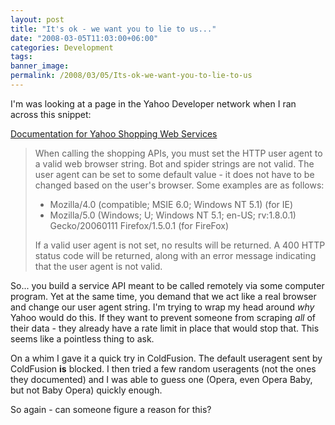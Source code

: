```yaml
---
layout: post
title: "It's ok - we want you to lie to us..."
date: "2008-03-05T11:03:00+06:00"
categories: Development 
tags: 
banner_image: 
permalink: /2008/03/05/Its-ok-we-want-you-to-lie-to-us
---
```


I'm was looking at a page in the Yahoo Developer network when I ran across this snippet:

<a href="http://developer.yahoo.com/shopping/V2/catalogListing.html">Documentation for Yahoo Shopping Web Services</a><br />

<blockquote>
<p>
When calling the shopping APIs, you must set the HTTP user agent to a valid web browser string. Bot and spider strings are not valid. The user agent can be set to some default value - it does not have to be changed based on the user's browser. Some examples are as follows:

* Mozilla/4.0 (compatible; MSIE 6.0; Windows NT 5.1) (for IE)<br />
* Mozilla/5.0 (Windows; U; Windows NT 5.1; en-US; rv:1.8.0.1) Gecko/20060111 Firefox/1.5.0.1 (for FireFox)

If a valid user agent is not set, no results will be returned. A 400 HTTP status code will be returned, along with an error message indicating that the user agent is not valid.
</p>
</blockquote>

So... you build a service API meant to be called remotely via some computer program. Yet at the same time, you demand that we act like a real browser and change our user agent string. I'm trying to wrap my head around <i>why</i> Yahoo would do this. If they want to prevent someone from scraping <i>all</i> of their data - they already have a rate limit in place that would stop that. This seems like a pointless thing to ask.

On a whim I gave it a quick try in ColdFusion. The default useragent sent by ColdFusion <b>is</b> blocked. I then tried a few random useragents (not the ones they documented) and I was able to guess one (Opera, even Opera Baby, but not Baby Opera) quickly enough.

So again - can someone figure a reason for this?